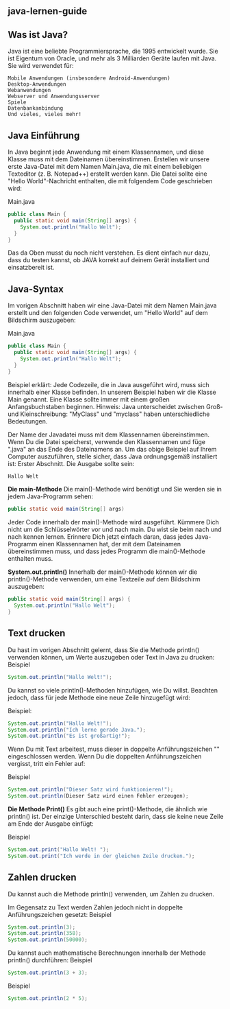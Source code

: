 ## java-lernen-guide

## Was ist Java?
Java ist eine beliebte Programmiersprache, die 1995 entwickelt wurde.
Sie ist Eigentum von Oracle, und mehr als 3 Milliarden Geräte laufen mit Java.
Sie wird verwendet für:

    Mobile Anwendungen (insbesondere Android-Anwendungen)
    Desktop-Anwendungen
    Webanwendungen
    Webserver und Anwendungsserver
    Spiele
    Datenbankanbindung
    Und vieles, vieles mehr!
    
 
## Java Einführung
In Java beginnt jede Anwendung mit einem Klassennamen, und diese Klasse muss mit dem Dateinamen übereinstimmen.
Erstellen wir unsere erste Java-Datei mit dem Namen Main.java, die mit einem beliebigen Texteditor (z. B. Notepad++) erstellt werden kann.
Die Datei sollte eine "Hello World"-Nachricht enthalten, die mit folgendem Code geschrieben wird:

Main.java
```java
public class Main {
  public static void main(String[] args) {
    System.out.println("Hallo Welt");
  }
}
```
Das da Oben musst du noch nicht verstehen.
Es dient einfach nur dazu, dass du testen kannst, ob JAVA korrekt auf deinem Gerät installiert und einsatzbereit ist.


## Java-Syntax
Im vorigen Abschnitt haben wir eine Java-Datei mit dem Namen Main.java erstellt und den folgenden Code verwendet, um "Hello World" auf dem Bildschirm auszugeben:

Main.java
```java
public class Main {
  public static void main(String[] args) {
    System.out.println("Hallo Welt");
  }
}
```
Beispiel erklärt:
Jede Codezeile, die in Java ausgeführt wird, muss sich innerhalb einer Klasse befinden. In unserem Beispiel haben wir die Klasse Main genannt. Eine Klasse sollte immer mit einem großen Anfangsbuchstaben beginnen.
Hinweis: Java unterscheidet zwischen Groß- und Kleinschreibung: "MyClass" und "myclass" haben unterschiedliche Bedeutungen.

Der Name der Javadatei muss mit dem Klassennamen übereinstimmen. Wenn Du die Datei speicherst, verwende den Klassennamen und füge ".java" an das Ende des Dateinamens an. Um das obige Beispiel auf Ihrem Computer auszuführen, stelle sicher, dass Java ordnungsgemäß installiert ist: Erster Abschnitt.
Die Ausgabe sollte sein:
```java
Hallo Welt
```

**Die main-Methode**
Die main()-Methode wird benötigt und Sie werden sie in jedem Java-Programm sehen:
```java
public static void main(String[] args)
```
Jeder Code innerhalb der main()-Methode wird ausgeführt. Kümmere Dich nicht um die Schlüsselwörter vor und nach main. Du wist sie beim nach und nach kennen lernen.
Erinnere Dich jetzt einfach daran, dass jedes Java-Programm einen Klassennamen hat, der mit dem Dateinamen übereinstimmen muss, und dass jedes Programm die main()-Methode enthalten muss.

**System.out.println()**
Innerhalb der main()-Methode können wir die println()-Methode verwenden, um eine Textzeile auf dem Bildschirm auszugeben:
```java
public static void main(String[] args) {
  System.out.println("Hallo Welt");
}
```

## Text drucken
Du hast im vorigen Abschnitt gelernt, dass Sie die Methode println() verwenden können, um Werte auszugeben oder Text in Java zu drucken:
Beispiel
```java
System.out.println("Hallo Welt!");
```
Du kannst so viele println()-Methoden hinzufügen, wie Du willst. Beachten jedoch, dass für jede Methode eine neue Zeile hinzugefügt wird:

Beispiel:
```java
System.out.println("Hallo Welt!");
System.out.println("Ich lerne gerade Java.");
System.out.println("Es ist großartig!");
```

Wenn Du mit Text arbeitest, muss dieser in doppelte Anführungszeichen "" eingeschlossen werden.
Wenn Du die doppelten Anführungszeichen vergisst, tritt ein Fehler auf:

Beispiel
```java
System.out.println("Dieser Satz wird funktionieren!");
System.out.println(Dieser Satz wird einen Fehler erzeugen);
```

**Die Methode Print()**
Es gibt auch eine print()-Methode, die ähnlich wie println() ist.
Der einzige Unterschied besteht darin, dass sie keine neue Zeile am Ende der Ausgabe einfügt:

Beispiel
```java
System.out.print("Hallo Welt! ");
System.out.print("Ich werde in der gleichen Zeile drucken.");
```

## Zahlen drucken
Du kannst auch die Methode println() verwenden, um Zahlen zu drucken.

Im Gegensatz zu Text werden Zahlen jedoch nicht in doppelte Anführungszeichen gesetzt:
Beispiel
```java
System.out.println(3);
System.out.println(358);
System.out.println(50000);
```
Du kannst auch mathematische Berechnungen innerhalb der Methode println() durchführen:
Beispiel
```java
System.out.println(3 + 3);
```
Beispiel
```java
System.out.println(2 * 5);
```

